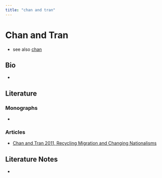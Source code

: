 ```yaml
---
title: "chan and tran"
---
```


# Chan and Tran

- see also [chan](005.Authors/chan.md)

## Bio
- 

## Literature
### Monographs 
- 

### Articles 
- [Chan and Tran 2011, Recycling Migration and Changing Nationalisms](002.Literature%20Notes/Chan%20and%20Tran%202011,%20Recycling%20Migration%20and%20Changing%20Nationalisms.md)

## Literature Notes
-